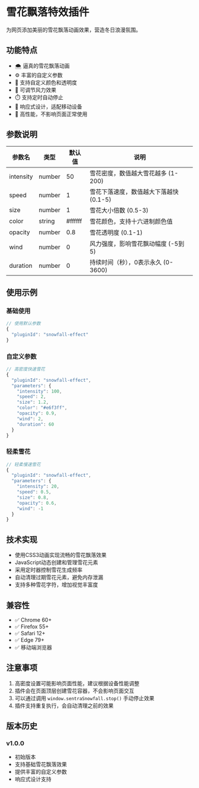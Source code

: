 # 雪花飘落特效插件

为网页添加美丽的雪花飘落动画效果，营造冬日浪漫氛围。

## 功能特点

- 🌨️ 逼真的雪花飘落动画
- ⚙️ 丰富的自定义参数
- 🎨 支持自定义颜色和透明度
- 💨 可调节风力效果
- ⏱️ 支持定时自动停止
- 📱 响应式设计，适配移动设备
- 🚀 高性能，不影响页面正常使用

## 参数说明

| 参数名 | 类型 | 默认值 | 说明 |
|--------|------|--------|------|
| intensity | number | 50 | 雪花密度，数值越大雪花越多 (1-200) |
| speed | number | 1 | 雪花下落速度，数值越大下落越快 (0.1-5) |
| size | number | 1 | 雪花大小倍数 (0.5-3) |
| color | string | #ffffff | 雪花颜色，支持十六进制颜色值 |
| opacity | number | 0.8 | 雪花透明度 (0.1-1) |
| wind | number | 0 | 风力强度，影响雪花飘动幅度 (-5到5) |
| duration | number | 0 | 持续时间（秒），0表示永久 (0-3600) |

## 使用示例

### 基础使用
```javascript
// 使用默认参数
{
  "pluginId": "snowfall-effect"
}
```

### 自定义参数
```javascript
// 高密度快速雪花
{
  "pluginId": "snowfall-effect",
  "parameters": {
    "intensity": 100,
    "speed": 2,
    "size": 1.2,
    "color": "#e6f3ff",
    "opacity": 0.9,
    "wind": 2,
    "duration": 60
  }
}
```

### 轻柔雪花
```javascript
// 轻柔慢速雪花
{
  "pluginId": "snowfall-effect",
  "parameters": {
    "intensity": 20,
    "speed": 0.5,
    "size": 0.8,
    "opacity": 0.6,
    "wind": -1
  }
}
```

## 技术实现

- 使用CSS3动画实现流畅的雪花飘落效果
- JavaScript动态创建和管理雪花元素
- 采用定时器控制雪花生成频率
- 自动清理过期雪花元素，避免内存泄漏
- 支持多种雪花字符，增加视觉丰富度

## 兼容性

- ✅ Chrome 60+
- ✅ Firefox 55+
- ✅ Safari 12+
- ✅ Edge 79+
- ✅ 移动端浏览器

## 注意事项

1. 高密度设置可能影响页面性能，建议根据设备性能调整
2. 插件会在页面顶层创建雪花容器，不会影响页面交互
3. 可以通过调用 `window.sentraSnowfall.stop()` 手动停止效果
4. 插件支持重复执行，会自动清理之前的效果

## 版本历史

### v1.0.0
- 初始版本
- 支持基础雪花飘落效果
- 提供丰富的自定义参数
- 响应式设计支持
